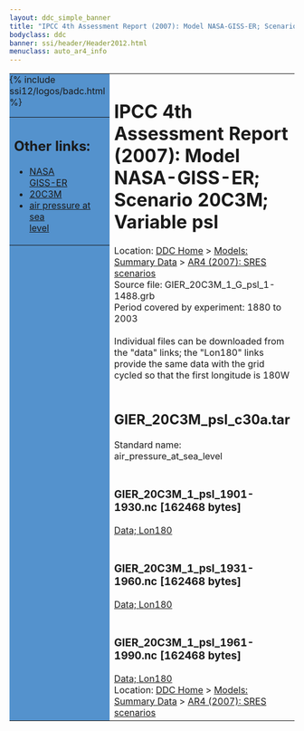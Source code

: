 ```yaml
---
layout: ddc_simple_banner
title: "IPCC 4th Assessment Report (2007): Model NASA-GISS-ER; Scenario 20C3M; Variable psl"
bodyclass: ddc
banner: ssi/header/Header2012.html
menuclass: auto_ar4_info
---
```



<table width="100%" border="0" cellspacing="0" cellpadding="0" style="border-collapse: collapse;">
<tr style="margin:0;padding:0;border:0;">
<td style="margin:0;padding:0;border:0;height:1pt;width:150pt;background:#5492CD;" valign="top" >

<div id="lh-col2" class="auto_ar4_info">
<table class="menumain" bgcolor="#5492CD" cellspacing="0" width="100%" border="0">
<tr><td>
<h2> Other links:</h2>
<ul>
<li><a href="/auto/ar4/model-NASA-GISS-ER.html">NASA<br/>GISS-ER</a></li>
<li><a href="/auto/ar4/scenario-20C3M.html">20C3M</a></li>
<li><a href="/auto/ar4/var-air_pressure_at_sea_level.html">air pressure at sea<br/> level</a></li>
</ul>
</td></tr>
{% include ssi12/logos/badc.html %}
</table>
</div>
</td>
<td><h1>IPCC 4th Assessment Report (2007): Model NASA-GISS-ER; Scenario 20C3M; Variable psl</h1>

<!-- Breadcrumb1 -->
<div id="breadcrumb1" align="left">
Location: <a href="/index.html">DDC Home</a> > <a href="/sim/gcm_clim/">Models: Summary Data</a>
> <a href="/sim/gcm_clim/SRES_AR4/index.html">AR4 (2007): SRES scenarios</a>
</div>
<!-- End of Breadcrumb1 -->Source file: GIER_20C3M_1_G_psl_1-1488.grb
<br/>
Period covered by experiment: 1880 to 2003<br/>
<br/>Individual files can be downloaded from the "data" links; the "Lon180" links provide the same data
         with the grid cycled so that the first longitude is 180W<br/>
<br/><h2>GIER_20C3M_psl_c30a.tar</h2>
Standard name: air_pressure_at_sea_level<br>
<br/><h3>GIER_20C3M_1_psl_1901-1930.nc [162468 bytes]</h3>
<a href="/cgi-bin/downl/ar4_nc/psl/GIER_20C3M_1_psl_1901-1930.nc">Data; </a><a href="/cgi-bin/downl/ar4_nc/psl/GIER_20C3M_1_psl_1901-1930.cyto180.nc"> Lon180</a><br/>
<br/><h3>GIER_20C3M_1_psl_1931-1960.nc [162468 bytes]</h3>
<a href="/cgi-bin/downl/ar4_nc/psl/GIER_20C3M_1_psl_1931-1960.nc">Data; </a><a href="/cgi-bin/downl/ar4_nc/psl/GIER_20C3M_1_psl_1931-1960.cyto180.nc"> Lon180</a><br/>
<br/><h3>GIER_20C3M_1_psl_1961-1990.nc [162468 bytes]</h3>
<a href="/cgi-bin/downl/ar4_nc/psl/GIER_20C3M_1_psl_1961-1990.nc">Data; </a><a href="/cgi-bin/downl/ar4_nc/psl/GIER_20C3M_1_psl_1961-1990.cyto180.nc"> Lon180</a><br/>
<!-- Breadcrumb2 -->
<div id="breadcrumb2" align="left">
Location: <a href="/index.html">DDC Home</a> > <a href="/sim/gcm_clim/">Models: Summary Data</a>
> <a href="/sim/gcm_clim/SRES_AR4/index.html">AR4 (2007): SRES scenarios</a>
</div>
<!-- End of Breadcrumb2 --></td></tr></table>
